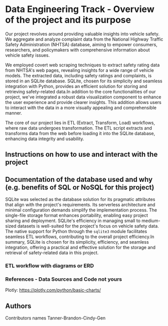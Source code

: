 # Data Engineering Track - Overview of the project and its purpose
Our project revolves around providing valuable insights into vehicle safety. We aggregate and analyze complaint data from the National Highway Traffic Safety Administration (NHTSA) database, aiming to empower consumers, researchers, and policymakers with comprehensive information about vehicle safety issues.

We employed covert web scraping techniques to extract safety rating data from NHTSA's web pages, revealing insights for a wide range of vehicle models. The extracted data, including safety ratings and complaints, is stored in an SQLite database. SQLite, chosen for its simplicity and seamless integration with Python, provides an efficient solution for storing and retrieving safety-related data.In addition to the core functionalities of our project, we've integrated a robust data visualization component to enhance the user experience and provide clearer insights. This addition allows users to interact with the data in a more visually appealing and comprehensible manner.

The core of our project lies in ETL (Extract, Transform, Load) workflows, where raw data undergoes transformation. The ETL script extracts and transforms data from the web before loading it into the SQLite database, enhancing data integrity and usability.

## Instructions on how to use and interact with the project

## Documentation of the database used and why (e.g. benefits of SQL or NoSQL for this project)
SQLite was selected as the database solution for its pragmatic attributes that align with the project's requirements. Its serverless architecture and minimal configuration demands simplify the implementation process. The single-file storage format enhances portability, enabling easy project sharing and deployment. SQLite's efficiency in managing small to medium-sized datasets is well-suited for the project's focus on vehicle safety data. The native support for Python through the `sqlite3` module facilitates seamless ETL workflows, contributing to the overall project efficiency.In summary, SQLite is chosen for its simplicity, efficiency, and seamless integration, offering a practical and effective solution for the storage and retrieval of safety-related data in this project.

### ETL workflow with diagrams or ERD


### References - Data Sources and Code not yours

Plotly: https://plotly.com/python/basic-charts/

## Authors

Contributors names
Tanner-Brandon-Cindy-Gen

